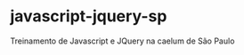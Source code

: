 javascript-jquery-sp
====================

Treinamento de Javascript e JQuery na caelum de São Paulo 
